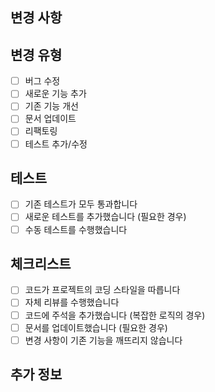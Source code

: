 ## 변경 사항

<!-- 이 PR에서 변경된 내용을 설명해주세요 -->

## 변경 유형

- [ ] 버그 수정
- [ ] 새로운 기능 추가
- [ ] 기존 기능 개선
- [ ] 문서 업데이트
- [ ] 리팩토링
- [ ] 테스트 추가/수정

## 테스트

- [ ] 기존 테스트가 모두 통과합니다
- [ ] 새로운 테스트를 추가했습니다 (필요한 경우)
- [ ] 수동 테스트를 수행했습니다

## 체크리스트

- [ ] 코드가 프로젝트의 코딩 스타일을 따릅니다
- [ ] 자체 리뷰를 수행했습니다
- [ ] 코드에 주석을 추가했습니다 (복잡한 로직의 경우)
- [ ] 문서를 업데이트했습니다 (필요한 경우)
- [ ] 변경 사항이 기존 기능을 깨뜨리지 않습니다

## 추가 정보

<!-- 추가적인 정보나 스크린샷이 있다면 여기에 추가해주세요 -->
